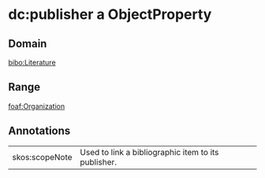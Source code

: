 # dc:publisher a ObjectProperty

## Domain

[bibo:Literature](/ontology/bibo/Literature)

## Range

[foaf:Organization](/foaf/0.1/Organization)

## Annotations

|||
|-----|-----|
|skos:scopeNote|Used to link a bibliographic item to its publisher.|


